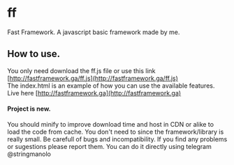 # ff
Fast Framework. A javascript basic framework made by me.

## How to use.
You only need download the ff.js file or use this link [http://fastframework.ga/ff.js](http://fastframework.ga/ff.js)  
The index.html is an example of how you can use the available features.
Live here [http://fastframework.ga](http://fastframework.ga)

#### Project is new.
You should minify to improve download time and host in CDN or alike to load the code from cache. 
You don't need to since the framework/library is really small. Be carefull of bugs and incompatibility. If you find any problems or sugestions please report them. You can do it directly using telegram @stringmanolo
